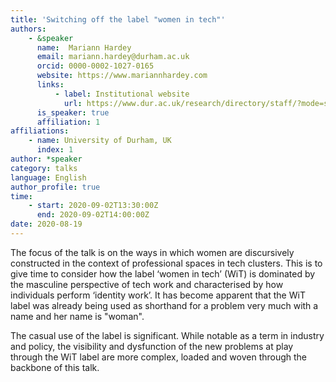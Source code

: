 ```yaml
---
title: 'Switching off the label "women in tech"'
authors:
    - &speaker
      name:  Mariann Hardey
      email: mariann.hardey@durham.ac.uk
      orcid: 0000-0002-1027-0165
      website: https://www.mariannhardey.com
      links:
          - label: Institutional website
            url: https://www.dur.ac.uk/research/directory/staff/?mode=staff&id=8641
      is_speaker: true
      affiliation: 1
affiliations:
    - name: University of Durham, UK
      index: 1
author: *speaker
category: talks
language: English
author_profile: true
time:
    - start: 2020-09-02T13:30:00Z
      end: 2020-09-02T14:00:00Z
date: 2020-08-19
---
```

The focus of the talk is on the ways in which women are discursively constructed
in the context of professional spaces in tech clusters. This is to give time to
consider how the label ‘women in tech’ (WiT) is dominated by the masculine
perspective of tech work and characterised by how individuals perform ‘identity
work’. It has become apparent that the WiT label was already being used as
shorthand for a problem very much with a name and her name is "woman".

The casual use of the label is significant. While notable as a term in industry and
policy, the visibility and dysfunction of the new problems at play through the WiT
label are more complex, loaded and woven through the backbone of this talk.
